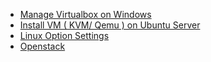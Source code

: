 - [Manage Virtualbox on Windows](../virtualbox/)
- [Install VM ( KVM/ Qemu ) on Ubuntu Server](../deploy-kvm/)
- [Linux Option Settings](../linux/)
- [Openstack](../openstack)

